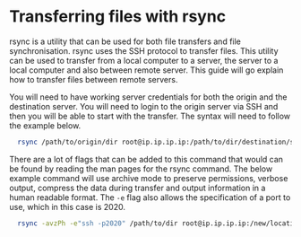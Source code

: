 # Transferring files with rsync

rsync is a utility that can be used for both file transfers and file synchronisation. rsync uses the SSH protocol to transfer files. This utility can be used to transfer from a local computer to a server, the server to a local computer and also between remote server. This guide will go explain how to transfer files between remote servers.

You will need to have working server credentials for both the origin and the destination server. You will need to login to the origin server via SSH and then you will be able to start with the transfer. The syntax will need to follow the example below.

```bash
  rsync /path/to/origin/dir root@ip.ip.ip.ip:/path/to/dir/destination/server
```

There are a lot of flags that can be added to this command that would can be found by reading the man pages for the rsync command. The below example command will use archive mode to preserve permissions, verbose output, compress the data during transfer and output information in a human readable format. The `-e` flag also allows the specification of a port to use, which in this case is 2020.

```bash
  rsync -avzPh -e"ssh -p2020" /path/to/dir root@ip.ip.ip.ip:/new/location/for/dir
```
